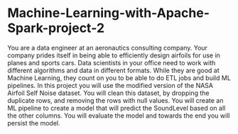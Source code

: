 # Machine-Learning-with-Apache-Spark-project-2

You are a data engineer at an aeronautics consulting company. Your company prides itself in being able to efficiently design airfoils for use in planes and sports cars. Data scientists in your office need to work with different algorithms and data in different formats. While they are good at Machine Learning, they count on you to be able to do ETL jobs and build ML pipelines. In this project you will use the modified version of the NASA Airfoil Self Noise dataset. You will clean this dataset, by dropping the duplicate rows, and removing the rows with null values. You will create an ML pipeline to create a model that will predict the SoundLevel based on all the other columns. You will evaluate the model and towards the end you will persist the model.
